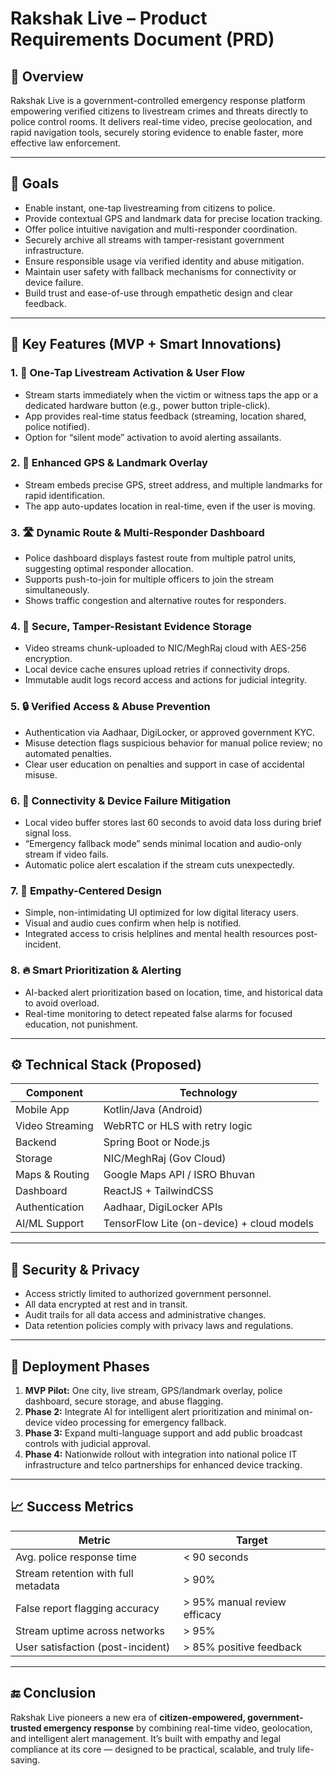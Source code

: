 # Rakshak Live – Product Requirements Document (PRD)

## 📘 Overview

Rakshak Live is a government-controlled emergency response platform empowering verified citizens to livestream crimes and threats directly to police control rooms. It delivers real-time video, precise geolocation, and rapid navigation tools, securely storing evidence to enable faster, more effective law enforcement.

---

## 🎯 Goals

* Enable instant, one-tap livestreaming from citizens to police.
* Provide contextual GPS and landmark data for precise location tracking.
* Offer police intuitive navigation and multi-responder coordination.
* Securely archive all streams with tamper-resistant government infrastructure.
* Ensure responsible usage via verified identity and abuse mitigation.
* Maintain user safety with fallback mechanisms for connectivity or device failure.
* Build trust and ease-of-use through empathetic design and clear feedback.

---

## 🧩 Key Features (MVP + Smart Innovations)

### 1. 📡 One-Tap Livestream Activation & User Flow

* Stream starts immediately when the victim or witness taps the app or a dedicated hardware button (e.g., power button triple-click).
* App provides real-time status feedback (streaming, location shared, police notified).
* Option for “silent mode” activation to avoid alerting assailants.

### 2. 📍 Enhanced GPS & Landmark Overlay

* Stream embeds precise GPS, street address, and multiple landmarks for rapid identification.
* The app auto-updates location in real-time, even if the user is moving.

### 3. 🛣 Dynamic Route & Multi-Responder Dashboard

* Police dashboard displays fastest route from multiple patrol units, suggesting optimal responder allocation.
* Supports push-to-join for multiple officers to join the stream simultaneously.
* Shows traffic congestion and alternative routes for responders.

### 4. 🧾 Secure, Tamper-Resistant Evidence Storage

* Video streams chunk-uploaded to NIC/MeghRaj cloud with AES-256 encryption.
* Local device cache ensures upload retries if connectivity drops.
* Immutable audit logs record access and actions for judicial integrity.

### 5. 🔒 Verified Access & Abuse Prevention

* Authentication via Aadhaar, DigiLocker, or approved government KYC.
* Misuse detection flags suspicious behavior for manual police review; no automated penalties.
* Clear user education on penalties and support in case of accidental misuse.

### 6. 📶 Connectivity & Device Failure Mitigation

* Local video buffer stores last 60 seconds to avoid data loss during brief signal loss.
* “Emergency fallback mode” sends minimal location and audio-only stream if video fails.
* Automatic police alert escalation if the stream cuts unexpectedly.

### 7. 🤝 Empathy-Centered Design

* Simple, non-intimidating UI optimized for low digital literacy users.
* Visual and audio cues confirm when help is notified.
* Integrated access to crisis helplines and mental health resources post-incident.

### 8. 🔥 Smart Prioritization & Alerting

* AI-backed alert prioritization based on location, time, and historical data to avoid overload.
* Real-time monitoring to detect repeated false alarms for focused education, not punishment.

---

## ⚙️ Technical Stack (Proposed)

| Component       | Technology                                 |
| --------------- | ------------------------------------------ |
| Mobile App      | Kotlin/Java (Android)                      |
| Video Streaming | WebRTC or HLS with retry logic             |
| Backend         | Spring Boot or Node.js                     |
| Storage         | NIC/MeghRaj (Gov Cloud)                    |
| Maps & Routing  | Google Maps API / ISRO Bhuvan              |
| Dashboard       | ReactJS + TailwindCSS                      |
| Authentication  | Aadhaar, DigiLocker APIs                   |
| AI/ML Support   | TensorFlow Lite (on-device) + cloud models |

---

## 🔐 Security & Privacy

* Access strictly limited to authorized government personnel.
* All data encrypted at rest and in transit.
* Audit trails for all data access and administrative changes.
* Data retention policies comply with privacy laws and regulations.

---

## 🚦 Deployment Phases

1. **MVP Pilot:** One city, live stream, GPS/landmark overlay, police dashboard, secure storage, and abuse flagging.
2. **Phase 2:** Integrate AI for intelligent alert prioritization and minimal on-device video processing for emergency fallback.
3. **Phase 3:** Expand multi-language support and add public broadcast controls with judicial approval.
4. **Phase 4:** Nationwide rollout with integration into national police IT infrastructure and telco partnerships for enhanced device tracking.

---

## 📈 Success Metrics

| Metric                              | Target                       |
| ----------------------------------- | ---------------------------- |
| Avg. police response time           | < 90 seconds                 |
| Stream retention with full metadata | > 90%                        |
| False report flagging accuracy      | > 95% manual review efficacy |
| Stream uptime across networks       | > 95%                        |
| User satisfaction (post-incident)   | > 85% positive feedback      |

---

## 🔚 Conclusion

Rakshak Live pioneers a new era of **citizen-empowered, government-trusted emergency response** by combining real-time video, geolocation, and intelligent alert management. It’s built with empathy and legal compliance at its core — designed to be practical, scalable, and truly life-saving.

